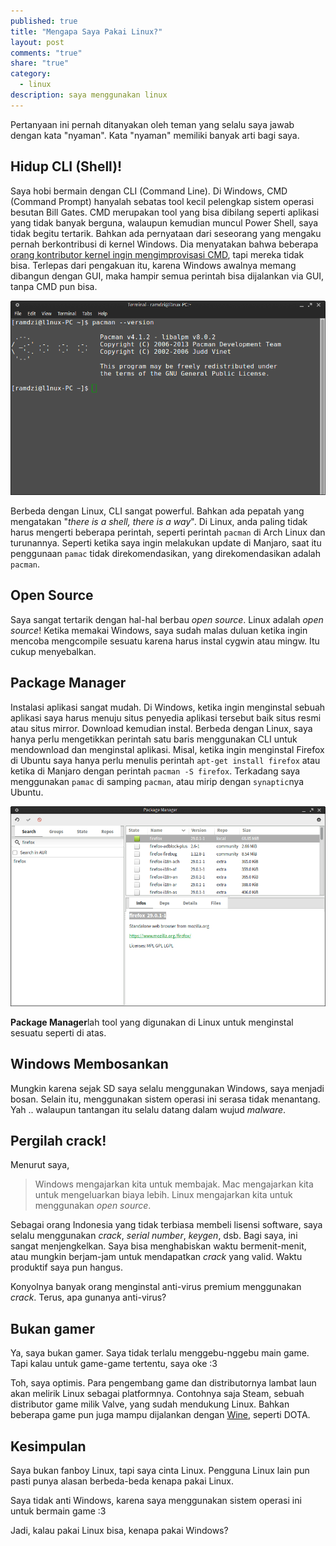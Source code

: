 ```yaml
---
published: true
title: "Mengapa Saya Pakai Linux?"
layout: post
comments: "true"
share: "true"
category: 
  - linux
description: saya menggunakan linux
---
```


Pertanyaan ini pernah ditanyakan oleh teman yang selalu saya jawab dengan kata "nyaman". Kata "nyaman" memiliki banyak arti bagi saya.

## Hidup CLI (Shell)!

Saya hobi bermain dengan CLI (Command Line). Di Windows, CMD (Command Prompt) hanyalah sebatas tool kecil pelengkap sistem operasi besutan Bill Gates. CMD merupakan tool yang bisa dibilang seperti aplikasi yang tidak banyak berguna,  walaupun kemudian muncul Power Shell, saya tidak begitu tertarik. Bahkan ada pernyataan dari seseorang yang mengaku pernah berkontribusi di kernel Windows. Dia menyatakan bahwa beberapa [orang kontributor kernel ingin mengimprovisasi CMD][1], tapi mereka tidak bisa. Terlepas dari pengakuan itu, karena Windows awalnya memang dibangun dengan GUI, maka hampir semua perintah bisa dijalankan via GUI, tanpa CMD pun bisa.

![shell](/images/terminal.png)

Berbeda dengan Linux, CLI sangat powerful. Bahkan ada pepatah yang mengatakan "*there is a shell, there is a way*". Di Linux, anda paling tidak harus mengerti beberapa perintah, seperti perintah `pacman` di Arch Linux dan turunannya. Seperti ketika saya ingin melakukan update di Manjaro, saat itu penggunaan `pamac` tidak direkomendasikan, yang direkomendasikan adalah `pacman`.

## Open Source

Saya sangat tertarik dengan hal-hal berbau *open source*. Linux adalah *open source*! Ketika memakai Windows, saya sudah malas duluan ketika ingin mencoba mengcompile sesuatu karena harus instal cygwin atau mingw. Itu cukup menyebalkan.

## Package Manager

Instalasi aplikasi sangat mudah. Di Windows, ketika ingin menginstal sebuah aplikasi saya harus menuju situs penyedia aplikasi tersebut baik situs resmi atau situs mirror. Download kemudian instal. Berbeda dengan Linux, saya hanya perlu mengetikkan perintah satu baris menggunakan CLI untuk mendownload dan menginstal aplikasi. Misal, ketika ingin menginstal Firefox di Ubuntu saya hanya perlu menulis perintah `apt-get install firefox` atau ketika di Manjaro dengan perintah `pacman -S firefox`. Terkadang saya menggunakan `pamac` di samping `pacman`, atau mirip dengan `synaptic`nya Ubuntu.

![pamac](/images/pamac.png)

**Package Manager**lah tool yang digunakan di Linux untuk menginstal sesuatu seperti di atas.

## Windows Membosankan

Mungkin karena sejak SD saya selalu menggunakan Windows, saya menjadi bosan. Selain itu, menggunakan sistem operasi ini serasa tidak menantang. Yah .. walaupun tantangan itu selalu datang dalam wujud *malware*.

## Pergilah crack!

Menurut saya,

> Windows mengajarkan kita untuk membajak. Mac mengajarkan kita untuk mengeluarkan biaya lebih. Linux mengajarkan kita untuk menggunakan *open source*.

Sebagai orang Indonesia yang tidak terbiasa membeli lisensi software, saya selalu menggunakan *crack*, *serial number*, *keygen*, dsb. Bagi saya, ini sangat menjengkelkan. Saya bisa menghabiskan waktu bermenit-menit, atau mungkin berjam-jam untuk mendapatkan *crack* yang valid. Waktu produktif saya pun hangus.

Konyolnya banyak orang menginstal anti-virus premium menggunakan *crack*. Terus, apa gunanya anti-virus?

## Bukan gamer

Ya, saya bukan gamer. Saya tidak terlalu menggebu-nggebu main game. Tapi kalau untuk game-game tertentu, saya oke :3

Toh, saya optimis. Para pengembang game dan distributornya lambat laun akan melirik Linux sebagai platformnya. Contohnya saja Steam, sebuah distributor game milik Valve, yang sudah mendukung Linux. Bahkan beberapa game pun juga mampu dijalankan dengan [Wine][wine], seperti DOTA.

## Kesimpulan

Saya bukan fanboy Linux, tapi saya cinta Linux. Pengguna Linux lain pun pasti punya alasan berbeda-beda kenapa pakai Linux.

Saya tidak anti Windows, karena saya menggunakan sistem operasi ini untuk bermain game :3

Jadi, kalau pakai Linux bisa, kenapa pakai Windows?

[1]: http://blog.zorinaq.com/?e=74
[wine]: http://www.winehq.org